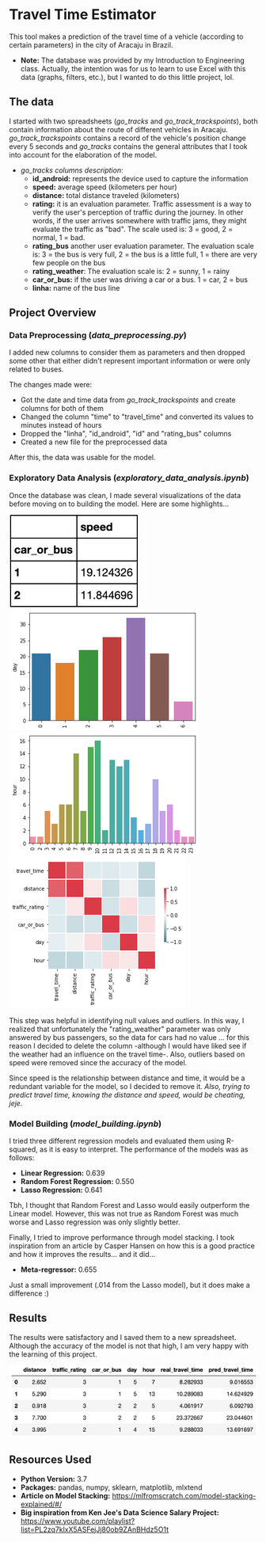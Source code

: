 # Travel Time Estimator
This tool makes a prediction of the travel time of a vehicle (according to certain parameters) in the city of Aracaju in Brazil.
* **Note:** The database was provided by my Introduction to Engineering class. Actually, the intention was for us to learn to use Excel with this data (graphs, filters, etc.), but I wanted to do this little project, lol.

## The data 
I started with two spreadsheets (*go_tracks* and *go_track_trackspoints*), both contain information about the route of different vehicles in Aracaju. *go_track_trackspoints* contains a record of the vehicle's position change every 5 seconds and *go_tracks* contains the general attributes that I took into account for the elaboration of the model.

* *go_tracks columns description*:
    * **id_android:** represents the device used to capture the information
    * **speed:** average speed (kilometers per hour)
    * **distance:** total distance traveled (kilometers) 
    * **rating:** it is an evaluation parameter. Traffic assessment is a way to verify the user's perception of traffic during the journey. In other words, if the user arrives somewhere with traffic jams, they might evaluate the traffic as "bad". The scale used is: 3 = good, 2 = normal, 1 = bad.
    * **rating_bus** another user evaluation parameter. The evaluation scale is: 3 = the bus is very full, 2 = the bus is a little full, 1 = there are very few people on the bus
    * **rating_weather**: The evaluation scale is: 2 = sunny, 1 = rainy
    * **car_or_bus:** if the user was driving a car or a bus. 1 = car, 2 = bus
    * **linha:** name of the bus line
    
## Project Overview 

### Data Preprocessing (*data_preprocessing.py*) 
I added new columns to consider them as parameters and then dropped some other that either didn't represent important information or were only related to buses. 

The changes made were:
* Got the date and time data from *go_track_trackspoints* and create columns for both of them
* Changed the column "time" to "travel_time" and converted its values to minutes instead of hours
* Dropped the "linha", "id_android", "id" and "rating_bus" columns
* Created a new file for the preprocessed data

After this, the data was usable for the model.

### Exploratory Data Analysis (*exploratory_data_analysis.ipynb*)
Once the database was clean, I made several visualizations of the data before moving on to building the model. Here are some highlights...

![alt text](https://github.com/CarlosCRG19/travel-time-prediction/blob/master/car_bus_speed.png "Car and bus speeds")
![alt text](https://github.com/CarlosCRG19/travel-time-prediction/blob/master/day_graph.png "Number of vehicles by Day")
![alt text](https://github.com/CarlosCRG19/travel-time-prediction/blob/master/hour_graph.png "Number of vehicles by Hour")
![alt text](https://github.com/CarlosCRG19/travel-time-prediction/blob/master/heat_map.png "Correlations")

This step was helpful in identifying null values and outliers. In this way, I realized that unfortunately the "rating_weather" parameter was only answered by bus passengers, so the data for cars had no value ... for this reason I decided to delete the column -although I would have liked see if the weather had an influence on the travel time-. Also, outliers based on speed were removed since the accuracy of the model.

Since speed is the relationship between distance and time, it would be a redundant variable for the model, so I decided to remove it. *Also, trying to predict travel time, knowing the distance and speed, would be cheating, jeje.*

### Model Building (*model_building.ipynb*)
I tried three different regression models and evaluated them using R-squared, as it is easy to interpret. The performance of the models was as follows:

* **Linear Regression:** 0.639
* **Random Forest Regression:** 0.550
* **Lasso Regression:** 0.641

Tbh, I thought that Random Forest and Lasso would easily outperform the Linear model. However, this was not true as Random Forest was much worse and Lasso regression was only slightly better.

Finally, I tried to improve performance through model stacking. I took inspiration from an article by Casper Hansen on how this is a good practice and how it improves the results... and it did...

* **Meta-regressor:** 0.655

Just a small improvement (.014 from the Lasso model), but it does make a difference :)

## Results 
The results were satisfactory and I saved them to a new spreadsheet. Although the accuracy of the model is not that high, I am very happy with the learning of this project.

![alt text](https://github.com/CarlosCRG19/travel-time-prediction/blob/master/results_head.png "Head of the Results spreadsheet")

## Resources Used
* **Python Version:** 3.7  
* **Packages:** pandas, numpy, sklearn, matplotlib, mlxtend
* **Article on Model Stacking:** https://mlfromscratch.com/model-stacking-explained/#/ 
* **Big inspiration from Ken Jee's Data Science Salary Project:** https://www.youtube.com/playlist?list=PL2zq7klxX5ASFejJj80ob9ZAnBHdz5O1t



